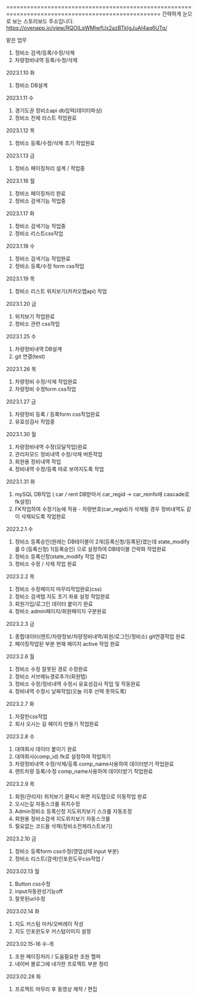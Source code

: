 
===================================================================================================
간략하게 눈으로 보는 스토리보드 주소입니다.
https://ovenapp.io/view/RQOILqWMIwfUx2azBTkIgJuAI4aq6UTq/

맡은 업무
1.	정비소 검색/등록/수정/삭제
2.	차량정비내역 등록/수정/삭제

2023.1.10 화
1.	정비소 DB설계

2023.1.11 수
1.	경기도권 정비소api db입력(데이터파싱)
2.	정비소 전체 리스트 작업완료
	
2023.1.12 목
1.	정비소 등록/수정/삭제 초기 작업완료

2023.1.13 금
1.	정비소 페이징처리 설계 / 작업중

2023.1.16 월
1.	정비소 페이징처리 완료
2.	정비소 검색기능 작업중

2023.1.17 화
1.	정비소 검색기능 작업중
2.	정비소 리스트css작업

2023.1.18 수
1.	정비소 검색기능 작업완료
2.	정비소 등록/수정 form css작업

2023.1.19 목
1.	정비소 리스트 위치보기(카카오맵api) 작업

2023.1.20 금
1.	위치보기 작업완료
2.	정비소 관련 css작업

2023.1.25 수
1.	차량정비내역 DB설계
2.	git 연결(test)

2023.1.26 목
1.	차량정비 수정/삭제 작업완료
2.	차량정비 수정form css작업

2023.1.27 금
1.	차량정비 등록 / 등록form css작업완료
2.	유효성검사 작업중

2023.1.30 월
1.	차량정비내역 수정(모달작업)완료
2.	관리자모드 정비내역 수정/삭제 버튼작업
3.	회원용 정비내역 작업
4.	정비내역 수정/등록 따로 보여지도록 작업

2023.1.31 화
1.	mySQL DB작업 ( car / rent DB받아서 car_regid -> car_reinfo에 cascade로 fk설정)
2.	FK작업하여 수정기능에 적용 - 차량번호(car_regid)가 삭제될 경우 정비내역도 같이 삭제되도록 작업완료

2023.2.1 수
1.	정비소 등록승인(원래는 DB테이블이 2개(등록신청/등록된)였는데 state_modify를 0 (등록신청) 1(등록승인) 으로 설정하여 DB테이블 간략화 작업완료
2.	정비소 등록신청(state_modify 작업 완료)
3.	정비소 수정 / 삭제 작업 완료

2023.2.2 목
1.	정비소 수정페이지 마무리작업완료(css)
2.	정비소 검색탭 지도 초기 좌표 설정 작업완료
3.	회원가입/로그인 데이터 붙이기 완료
4.	정비소 admin페이지/회원페이지 구분완료

2023.2.3 금
1.	종합데이터(렌트/차량정보/차량정비내역/회원/로그인/정비소) git연결작업 완료
2.	페이징작업된 부분 현재 페이지 active 작업 완료

2023.2.6 월
1.	정비소 수정 잘못된 경로 수정완료
2.	정비소 서브메뉴경로추가(회원탭)
3.	정비소 수정/정비내역 수정시 유효성검사 작업 및 작동완료
4.	정비내역 수정시 날짜작업(오늘 이후 선택 못하도록)

2023.2.7 화
1.	자잘한css작업
2.	회사 오시는 길 페이지 만들기 작업완료

2023.2.8 수
1.	대여회사 데이터 붙이기 완료
2.	대여회사(comp_id) fk로 설정하여 작업하기
3.	차량정비내역 수정/삭제/등록 comp_name사용하여 데이터받기 작업완료
4.	렌트차량 등록/수정 comp_name사용하여 데이터받기 작업완료

2023.2.9 목
1.	회원/관리자) 위치보기 클릭시 화면 지도탭으로 이동작업 완료
2.	오시는길 자동스크롤 위치수정
3.	Admin정비소 등록신청 지도위치보기 스크롤 자동조정
4.	회원용 정비소검색 지도위치보기 자동스크롤
5.	필요없는 코드들 삭제(정비소전체리스트보기)

2023.2.10 금
1.	정비소 등록form css수정(영업상태 input 부분)
2.	정비소 리스트(검색)인포윈도우css작업 / 

2023.02.13 월
1.	Button css수정
2.	input자동완성기능off
3.	잘못된url수정

2023.02.14 화
1.	지도 커스텀 마커/오버레이 작성
2.	지도 인포윈도우 커스텀이미지 설정

2023.02.15-16 수-목
1.	조원 페이징처리 / 도움필요한 조원 헬퍼
2.	네이버 블로그에 내가한 프로젝트 부분 정리

2023.02.28 화
1.	프로젝트 마무리 후 동영상 제작 / 편집

